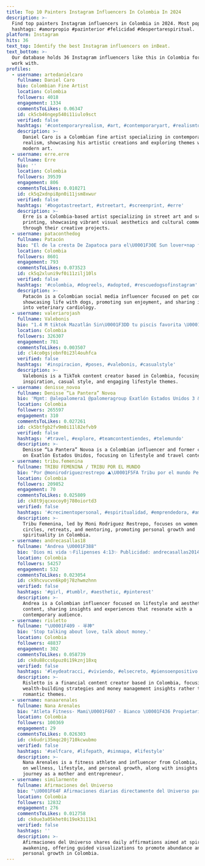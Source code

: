 ```yaml
---
title: Top 10 Painters Instagram Influencers In Colombia In 2024
description: >-
  Find top painters Instagram influencers in Colombia in 2024. Most popular
  hashtags: #amorpropio #pazinterior #felicidad #despertarespiritual.
platform: Instagram
hits: 36
text_top: Identify the best Instagram influencers on inBeat.
text_bottom: >-
  Our database holds 36 Instagram influencers like this in Colombia for you to
  work with.
profiles:
  - username: artedanielcaro
    fullname: Daniel Caro
    bio: Colombian Fine Artist
    location: Colombia
    followers: 4018
    engagement: 1334
    commentsToLikes: 0.06347
    id: ck5cb46ngep540i11iulo9sct
    verified: false
    hashtags: '#contemporaryrealism, #art, #contemporaryart, #realismtoday'
    description: >-
      Daniel Caro is a Colombian fine artist specializing in contemporary
      realism, showcasing his artistic creations and exploring themes within
      modern art.
  - username: erre.erre
    fullname: Erre
    bio: ''
    location: Colombia
    followers: 39539
    engagement: 806
    commentsToLikes: 0.010271
    id: ck5q2xdnpi8pn0i11jsm8xwur
    verified: false
    hashtags: '#bogotastreetart, #streetart, #screenprint, #erre'
    description: >-
      Erre is a Colombia-based artist specializing in street art and screen
      printing, showcasing vibrant visual aesthetics and cultural commentary
      through their creative projects.
  - username: pataconthedog
    fullname: Patacón
    bio: "El de la cresta De Zapatoca para el\U0001F30E Sun lover☀️nap fan\U0001F4A4 Cazador pro de moscas Aux.Cardiología veterinaria @marcel_qui Asistente en @mayibayonamakeup"
    location: Colombia
    followers: 8601
    engagement: 793
    commentsToLikes: 0.073523
    id: ck5q2xluni9vf0i11zilj10ls
    verified: false
    hashtags: '#colombia, #dogreels, #adopted, #rescuedogsofinstagram'
    description: >-
      Patacón is a Colombian social media influencer focused on pet content,
      showcasing life with dogs, promoting sun enjoyment, and sharing insights
      into veterinary cardiology.
  - username: valeriarojash
    fullname: Valebonis
    bio: "1.4 M tiktok Mazatlán Sin\U0001F3DD️ tu piscis favorita \U0001F48Cholavalebonis@movdi.mx"
    location: Colombia
    followers: 326307
    engagement: 781
    commentsToLikes: 0.003507
    id: cl4co0gsjobnf0i23l4ouhfca
    verified: false
    hashtags: '#inspiracion, #poses, #valebonis, #casualstyle'
    description: >-
      Valebonis is a TikTok content creator based in Colombia, focusing on
      inspiration, casual style, and engaging lifestyle themes.
  - username: denisse_novoa
    fullname: Denisse “La Pantera” Novoa
    bio: 'Mgmt: @alepalomera1 @palomeragroup Exatlón Estados Unidos 3 & 5 MX | MIA'
    location: Colombia
    followers: 265597
    engagement: 310
    commentsToLikes: 0.027261
    id: ck5btfgb2fv9m0i11l82efvb9
    verified: false
    hashtags: '#travel, #explore, #teamcontentiendes, #telemundo'
    description: >-
      Denisse “La Pantera” Novoa is a Colombian influencer and former contestant
      on Exatlón Estados Unidos, focusing on lifestyle and travel content.
  - username: tribu.femenina
    fullname: TRIBU FEMENINA / TRIBU POR EL MUNDO
    bio: "Por @monirodriguezrestrepo ⛰️\U0001F5FA️ Tribu por el mundo Peru \U0001F525 Retiros ⭕️ círculos de mujeres. \U0001F406Mentoring."
    location: Colombia
    followers: 209852
    engagement: 70
    commentsToLikes: 0.025809
    id: ck8t9jqcxocoy0j780oiortd3
    verified: false
    hashtags: '#crecimentopersonal, #espiritualidad, #emprendedora, #amorpropio'
    description: >-
      Tribu Femenina, led by Moni Rodriguez Restrepo, focuses on women's
      circles, retreats, and mentoring, promoting personal growth and
      spirituality in Colombia.
  - username: andrecasallas18
    fullname: "Andrea \U0001F388"
    bio: 'Dios mi vida ✨Filipenses 4:13✨ Publicidad: andrecasallas2014@gmail.com'
    location: Colombia
    followers: 54257
    engagement: 532
    commentsToLikes: 0.023054
    id: ck9hcvucvn6kp0j78zhwmzhnn
    verified: false
    hashtags: '#girl, #tumblr, #aesthetic, #pinterest'
    description: >-
      Andrea is a Colombian influencer focused on lifestyle and aesthetic
      content, sharing insights and experiences that resonate with a
      contemporary audience.
  - username: risletto
    fullname: "\U0001F409 - 半神"
    bio: 'Stop talking about love, talk about money.'
    location: Colombia
    followers: 48837
    engagement: 302
    commentsToLikes: 0.058739
    id: ck0u88ccs6puz0i19kznj18xq
    verified: false
    hashtags: '#leydeatracci, #viviendo, #elsecreto, #piensoenpositivo'
    description: >-
      Risletto is a financial content creator based in Colombia, focusing on
      wealth-building strategies and money management insights rather than
      romantic themes.
  - username: nanaarenales
    fullname: Nana Arenales
    bio: "Atleta Fitness- Mami\U0001F607 - Bianco \U0001F436 Propietaria de @narenabynana Influencer BGA TIKTOK https://vm.tiktok.com/ZMeNY7BVu/"
    location: Colombia
    followers: 100369
    engagement: 29
    commentsToLikes: 0.026303
    id: ck6udri35mqc20j710kcwubmo
    verified: false
    hashtags: '#selfcare, #lifepath, #sinmapa, #lifestyle'
    description: >-
      Nana Arenales is a fitness athlete and influencer from Colombia, focusing
      on wellness, lifestyle, and personal growth, along with insights from her
      journey as a mother and entrepreneur.
  - username: similarmente
    fullname: Afirmaciones del Universo
    bio: "\U0001F64F Afirmaciones diarias directamente del Universo para tu despertar espiritual! \U0001F4A5 Descarga la visualización guiada para una vida abundante! \U0001F447\U0001F447\U0001F447\U0001F447\U0001F447\U0001F447\U0001F447\U0001F447"
    location: Colombia
    followers: 12832
    engagement: 276
    commentsToLikes: 0.012758
    id: ck0ue3a05khet0i19ok3i11k1
    verified: false
    hashtags: ''
    description: >-
      Afirmaciones del Universo shares daily affirmations aimed at spiritual
      awakening, offering guided visualizations to promote abundance and
      personal growth in Colombia.
---
```


